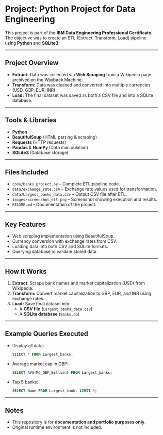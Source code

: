 # Project: Python Project for Data Engineering

This project is part of the **IBM Data Engineering Professional Certificate**.  
The objective was to create an ETL (Extract, Transform, Load) pipeline using **Python** and **SQLite3**.

---

## Project Overview
- **Extract:** Data was collected via **Web Scraping** from a Wikipedia page archived on the Wayback Machine.
- **Transform:** Data was cleaned and converted into multiple currencies (USD, GBP, EUR, INR).
- **Load:** The final dataset was saved as both a CSV file and into a SQLite database.

---

## Tools & Libraries
- **Python**  
- **BeautifulSoup** (HTML parsing & scraping)  
- **Requests** (HTTP requests)  
- **Pandas** & **NumPy** (Data manipulation)  
- **SQLite3** (Database storage)

---

## Files Included
- `code/banks_project.py` – Complete ETL pipeline code.
- `data/exchange_rate.csv` – Exchange rate values used for transformation.
- `data/Largest_banks_data.csv` – Output CSV file after ETL.
- `images/screenshot_etl.png` – Screenshot showing execution and results.
- `README.md` – Documentation of the project.

---

## Key Features
- Web scraping implementation using BeautifulSoup.
- Currency conversion with exchange rates from CSV.
- Loading data into both CSV and SQLite formats.
- Querying database to validate stored data.

---

## How It Works
1. **Extract:** Scrape bank names and market capitalization (USD) from Wikipedia.
2. **Transform:** Convert market capitalization to GBP, EUR, and INR using exchange rates.
3. **Load:** Save final dataset into:
   - A **CSV file** (`Largest_banks_data.csv`)
   - A **SQLite database** (`Banks.db`)

---

## Example Queries Executed
- Display all data:  
  ```sql
  SELECT * FROM Largest_banks;
  ```
- Average market cap in GBP:  
  ```sql
  SELECT AVG(MC_GBP_Billion) FROM Largest_banks;
  ```
- Top 5 banks:  
  ```sql
  SELECT Name FROM Largest_banks LIMIT 5;
  ```

---

## Notes
- This repository is for **documentation and portfolio purposes only**.
- Original runtime environment is not included.
